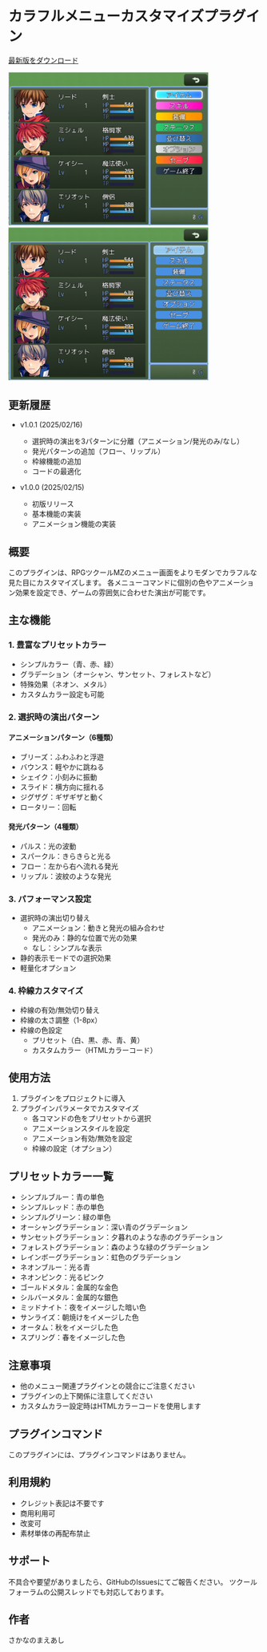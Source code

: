 # カラフルメニューカスタマイズプラグイン

[最新版をダウンロード](https://raw.githubusercontent.com/fishs075/MZ/refs/heads/main/SKM_calfulmenu.js)

<!-- ここに画像を入れる予定 -->
<img src="../images/SKM_calfulmenu1.png" width="400"><img src="../images/SKM_calfulmenu2.png" width="400">

## 更新履歴

- v1.0.1 (2025/02/16)
  - 選択時の演出を3パターンに分離（アニメーション/発光のみ/なし）
  - 発光パターンの追加（フロー、リップル）
  - 枠線機能の追加
  - コードの最適化

- v1.0.0 (2025/02/15)
  - 初版リリース
  - 基本機能の実装
  - アニメーション機能の実装

## 概要

このプラグインは、RPGツクールMZのメニュー画面をよりモダンでカラフルな見た目にカスタマイズします。
各メニューコマンドに個別の色やアニメーション効果を設定でき、ゲームの雰囲気に合わせた演出が可能です。

## 主な機能

### 1. 豊富なプリセットカラー
- シンプルカラー（青、赤、緑）
- グラデーション（オーシャン、サンセット、フォレストなど）
- 特殊効果（ネオン、メタル）
- カスタムカラー設定も可能

### 2. 選択時の演出パターン
#### アニメーションパターン（6種類）
- ブリーズ：ふわふわと浮遊
- バウンス：軽やかに跳ねる
- シェイク：小刻みに振動
- スライド：横方向に揺れる
- ジグザグ：ギザギザと動く
- ロータリー：回転

#### 発光パターン（4種類）
- パルス：光の波動
- スパークル：きらきらと光る
- フロー：左から右へ流れる発光
- リップル：波紋のような発光

### 3. パフォーマンス設定
- 選択時の演出切り替え
  - アニメーション：動きと発光の組み合わせ
  - 発光のみ：静的な位置で光の効果
  - なし：シンプルな表示
- 静的表示モードでの選択効果
- 軽量化オプション

### 4. 枠線カスタマイズ
- 枠線の有効/無効切り替え
- 枠線の太さ調整（1-8px）
- 枠線の色設定
  - プリセット（白、黒、赤、青、黄）
  - カスタムカラー（HTMLカラーコード）

## 使用方法

1. プラグインをプロジェクトに導入
2. プラグインパラメータでカスタマイズ
   - 各コマンドの色をプリセットから選択
   - アニメーションスタイルを設定
   - アニメーション有効/無効を設定
   - 枠線の設定（オプション）

## プリセットカラー一覧
- シンプルブルー：青の単色
- シンプルレッド：赤の単色
- シンプルグリーン：緑の単色
- オーシャングラデーション：深い青のグラデーション
- サンセットグラデーション：夕暮れのような赤のグラデーション
- フォレストグラデーション：森のような緑のグラデーション
- レインボーグラデーション：虹色のグラデーション
- ネオンブルー：光る青
- ネオンピンク：光るピンク
- ゴールドメタル：金属的な金色
- シルバーメタル：金属的な銀色
- ミッドナイト：夜をイメージした暗い色
- サンライズ：朝焼けをイメージした色
- オータム：秋をイメージした色
- スプリング：春をイメージした色

## 注意事項
- 他のメニュー関連プラグインとの競合にご注意ください
- プラグインの上下関係に注意してください
- カスタムカラー設定時はHTMLカラーコードを使用します

## プラグインコマンド
このプラグインには、プラグインコマンドはありません。

## 利用規約
- クレジット表記は不要です
- 商用利用可
- 改変可
- 素材単体の再配布禁止

## サポート
不具合や要望がありましたら、GitHubのIssuesにてご報告ください。
ツクールフォーラムの公開スレッドでも対応しております。

## 作者
さかなのまえあし 
